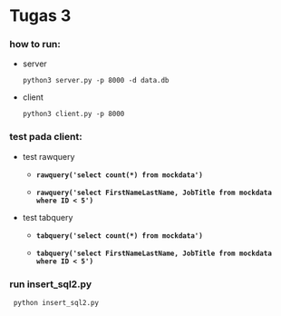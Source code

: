 # Tugas 3

### how to run:

- server

  ``` python3 server.py -p 8000 -d data.db ```

- client

  ``` python3 client.py -p 8000 ```


### test pada client:
- test rawquery 

  * **``` rawquery('select count(*) from mockdata') ```**

  * **``` rawquery('select FirstNameLastName, JobTitle from mockdata where ID < 5') ```**


- test tabquery

  * **``` tabquery('select count(*) from mockdata') ```**

  * **``` tabquery('select FirstNameLastName, JobTitle from mockdata where ID < 5') ```**
  
   
### run insert_sql2.py

``` python insert_sql2.py```
